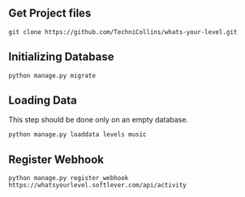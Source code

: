## Get Project files

    git clone https://github.com/TechniCollins/whats-your-level.git


## Initializing Database

    python manage.py migrate


## Loading Data

This step should be done only on an empty database.

    python manage.py loaddata levels music


## Register Webhook
    
    python manage.py register_webhook https://whatsyourlevel.softlever.com/api/activity
